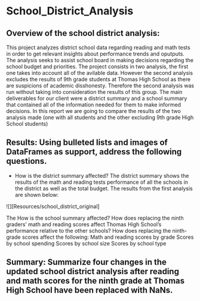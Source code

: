 # School_District_Analysis

## Overview of the school district analysis: 
This project analyzes district school data regarding reading and math tests in order to get relevant insights about performance trends and oputputs. The analysis seeks to assist school board in making decisions regarding the school budget and priorities. The project consists in two analysis, the first one takes into account all of the avilable data. However the second analysis excludes the results of 9th grade students at Thomas High School as there are suspicions of academic disshonesty. Therefore the second analysis was run without taking into consideration the results of this group. The main deliverables for our client were a district summary and a school summary that contained all of the information needed for them to make informed decisions. In this report we are going to compare the results of the two analysis made (one with all students and the other excluding 9th grade High School students)



## Results: Using bulleted lists and images of DataFrames as support, address the following questions.

* How is the district summary affected?
The district summary shows the results of the math and reading tests performance of all the schools in the district as well as the total budget. 
The results from the first analysis are shown below:

![][Resources/school_district_original]

The 
How is the school summary affected?
How does replacing the ninth graders’ math and reading scores affect Thomas High School’s performance relative to the other schools?
How does replacing the ninth-grade scores affect the following:
Math and reading scores by grade
Scores by school spending
Scores by school size
Scores by school type


## Summary: Summarize four changes in the updated school district analysis after reading and math scores for the ninth grade at Thomas High School have been replaced with NaNs.

